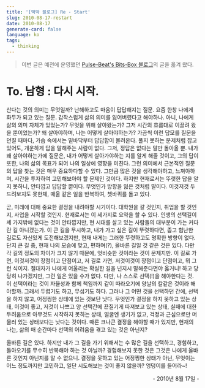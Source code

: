 ```yaml
---
title: '[맥박 블로그] Re - Start'
slug: 2010-08-17-restart
date: 2010-08-17
generate-card: false
language: ko
tags:
  - thinking
---
```


> 이번 글은 예전에 운영했던 [Pulse-Beat's Bits-Box 블로그](https://pulsebeat.tistory.com/)의 글을 옮겨 왔다.

# To. 남형 : 다시 시작.

산다는 것의 의미는 무엇일까? 난해하고도 마음이 답답해지는 질문. 요즘 한창 나에게 화두가 되고 있는 질문.
갑작스럽게 삶의 의미를 잃어버렸다고 해야하나. 아니, 나에게 삶의 의미 자체가 있었는가? 무엇을 위해 살아왔는가? 그저 시간의 흐름대로 이끌려 왔을 뿐이었는가? 왜 살아야하며, 나는 어떻게 살아야하는가?
가끔씩 이런 답모를 질문을 던질 때마다, 가슴 속에서는 밑바닥부터 답답함이 몰려온다. 풀지 못하는 문제처럼 잡고 있어도, 개운하게 답을 말해주는 사람이 없다. 그저, 정답은 없다는 말만 돌아올 뿐.
내가 왜 살아야하는가에 질문은, 내가 어떻게 살아가야하는 지를 알게 해줄 것이고, 그의 답이 또한, 나의 삶의 목표가 되어 나의 일상에 영향을 미친다. 그런 의미에서 근본적인 질문의 답을 찾는 것은 매우 중요하다할 수 있다. 그만큼 많은 것을 생각해야하고, 느껴야하며, 시간을 투자하여 고민해보아야 할 문제인 것이다. 하지만 현재로서는 뚜렷한 답을 알지 못하니, 안타깝고 답답할 뿐이다. 무엇인가 방향을 잃은 것처럼 말이다. 이것저것 두드려보지도 못한체, 매울 같은 일을 반복하여, 쳇바퀴를 돌고 있다.

곧, 미래에 대해 중요한 결정을 내려야할 시기이다. 대학원을 갈 것인지, 취업을 할 것인지, 사업을 시작할 것인지. 현재로서는 이 세가지로 요약을 할 수 있다. 인생의 선택길이 세 가지밖에 없다는 것이 안타깝지만, 현 시대를 살고 있는 사람들의 대부분이 가는 커다란 길 아니겠는가. 이 큰 길을 무시하고, 내가 가고 싶은 길이 뚜렷하다면, 좁고 험난한 길로도 자신있게 도전해보겠지만, 현재 내게는 그러한 뚜렷하고도 명확한 방향이 없다. 단지 큰 길 중, 현재 나의 모습에 맞고, 편하며(?), 올바른 길일 것 같은 것은 있다. 다만 각 길의 정도의 차이가 크지 않기 때문에, 엇비슷한 것이라는 것이 문제지만. 이 길로 가면, 이것저것이 장점이고 단점이고, 저 길로 가면, 저것이것이 장점이고 단점이고, 뭐 그런 식이지. 절대자가 나에게 어울리는 확실한 길을 넌지시 말해준다면야 옳거니! 하고 당당히 나가겠지만, 그런 일은 있을 수가 없다. 다만, 나 스스로 선택(!)을 해야한다는 것. 이 선택이라는 것이 자율성과 함께 책임까지 같이 따라오기에 양날의 칼같은 것이라 해야할까. 그래서 두렵기도 하고, 무섭기도 하다. 그러나 그 어떤 것을 선택하던 간에, 선택을 하지 않고, 어정쩡한 상태에 있는 것보단 낫다. 무엇인가 결정을 하지 못하고 있는 상태, 이것이 좋고, 저것이 나쁘고 양 선택간에 끈질기게 따져보고 있는 상태, 실패에 대한 두려움으로 아무것도 시작하지 못하는 상태, 얼굴엔 생기가 없고, 걱정과 근심으로만 머물러 있는 상태보다는 낫다는 것이다. 때론 크나큰 결정을 해야할 때가 있지만, 현재의 나는, 삶의 매 순간마다 선택의 어려움을 겪고 있는 것은 아닌지?

올바른 길은 있다. 하지만 내가 그 길을 가기 위해서는 수 많은 길을 선택하고, 경험하고, 돌아오기를 무수히 반복해야 하는 것 아닐까? 경험해보지 못한 것은 그것은 나에게 올바른 것인지 아닌지를 알 수 없으니. 결정을 못하고 있는 어정쩡한 상태가 아닌, 무엇이는 어느 정도까지만 고민하고, 일단 시도해보는 것이 좋지 않을까? 엉덩이를 들어라~!

 <p style="text-align:right;"> - 2010년 8월 17일 -</p>
